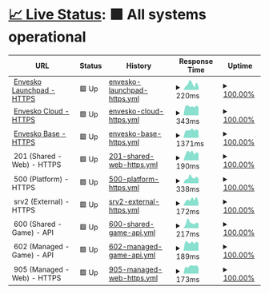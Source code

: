 # [📈 Live Status](https://status.envesko.com): <!--live status--> **🟩 All systems operational**

<!--start: status pages-->
<!-- This summary is generated by Upptime (https://github.com/upptime/upptime) -->
<!-- Do not edit this manually, your changes will be overwritten -->
<!-- prettier-ignore -->
| URL | Status | History | Response Time | Uptime |
| --- | ------ | ------- | ------------- | ------ |
| <img alt="" src="https://icons.duckduckgo.com/ip3/envesko.com.ico" height="13"> [Envesko Launchpad - HTTPS](https://envesko.com) | 🟩 Up | [envesko-launchpad-https.yml](https://github.com/envesko/status/commits/HEAD/history/envesko-launchpad-https.yml) | <details><summary><img alt="Response time graph" src="./graphs/envesko-launchpad-https/response-time-week.png" height="20"> 220ms</summary><br><a href="https://status.envesko.com/history/envesko-launchpad-https"><img alt="Response time 277" src="https://img.shields.io/endpoint?url=https%3A%2F%2Fraw.githubusercontent.com%2Fenvesko%2Fstatus%2FHEAD%2Fapi%2Fenvesko-launchpad-https%2Fresponse-time.json"></a><br><a href="https://status.envesko.com/history/envesko-launchpad-https"><img alt="24-hour response time 149" src="https://img.shields.io/endpoint?url=https%3A%2F%2Fraw.githubusercontent.com%2Fenvesko%2Fstatus%2FHEAD%2Fapi%2Fenvesko-launchpad-https%2Fresponse-time-day.json"></a><br><a href="https://status.envesko.com/history/envesko-launchpad-https"><img alt="7-day response time 220" src="https://img.shields.io/endpoint?url=https%3A%2F%2Fraw.githubusercontent.com%2Fenvesko%2Fstatus%2FHEAD%2Fapi%2Fenvesko-launchpad-https%2Fresponse-time-week.json"></a><br><a href="https://status.envesko.com/history/envesko-launchpad-https"><img alt="30-day response time 215" src="https://img.shields.io/endpoint?url=https%3A%2F%2Fraw.githubusercontent.com%2Fenvesko%2Fstatus%2FHEAD%2Fapi%2Fenvesko-launchpad-https%2Fresponse-time-month.json"></a><br><a href="https://status.envesko.com/history/envesko-launchpad-https"><img alt="1-year response time 277" src="https://img.shields.io/endpoint?url=https%3A%2F%2Fraw.githubusercontent.com%2Fenvesko%2Fstatus%2FHEAD%2Fapi%2Fenvesko-launchpad-https%2Fresponse-time-year.json"></a></details> | <details><summary><a href="https://status.envesko.com/history/envesko-launchpad-https">100.00%</a></summary><a href="https://status.envesko.com/history/envesko-launchpad-https"><img alt="All-time uptime 99.97%" src="https://img.shields.io/endpoint?url=https%3A%2F%2Fraw.githubusercontent.com%2Fenvesko%2Fstatus%2FHEAD%2Fapi%2Fenvesko-launchpad-https%2Fuptime.json"></a><br><a href="https://status.envesko.com/history/envesko-launchpad-https"><img alt="24-hour uptime 100.00%" src="https://img.shields.io/endpoint?url=https%3A%2F%2Fraw.githubusercontent.com%2Fenvesko%2Fstatus%2FHEAD%2Fapi%2Fenvesko-launchpad-https%2Fuptime-day.json"></a><br><a href="https://status.envesko.com/history/envesko-launchpad-https"><img alt="7-day uptime 100.00%" src="https://img.shields.io/endpoint?url=https%3A%2F%2Fraw.githubusercontent.com%2Fenvesko%2Fstatus%2FHEAD%2Fapi%2Fenvesko-launchpad-https%2Fuptime-week.json"></a><br><a href="https://status.envesko.com/history/envesko-launchpad-https"><img alt="30-day uptime 100.00%" src="https://img.shields.io/endpoint?url=https%3A%2F%2Fraw.githubusercontent.com%2Fenvesko%2Fstatus%2FHEAD%2Fapi%2Fenvesko-launchpad-https%2Fuptime-month.json"></a><br><a href="https://status.envesko.com/history/envesko-launchpad-https"><img alt="1-year uptime 99.97%" src="https://img.shields.io/endpoint?url=https%3A%2F%2Fraw.githubusercontent.com%2Fenvesko%2Fstatus%2FHEAD%2Fapi%2Fenvesko-launchpad-https%2Fuptime-year.json"></a></details>
| <img alt="" src="https://icons.duckduckgo.com/ip3/envesko.cloud.ico" height="13"> [Envesko Cloud - HTTPS](https://envesko.cloud) | 🟩 Up | [envesko-cloud-https.yml](https://github.com/envesko/status/commits/HEAD/history/envesko-cloud-https.yml) | <details><summary><img alt="Response time graph" src="./graphs/envesko-cloud-https/response-time-week.png" height="20"> 343ms</summary><br><a href="https://status.envesko.com/history/envesko-cloud-https"><img alt="Response time 373" src="https://img.shields.io/endpoint?url=https%3A%2F%2Fraw.githubusercontent.com%2Fenvesko%2Fstatus%2FHEAD%2Fapi%2Fenvesko-cloud-https%2Fresponse-time.json"></a><br><a href="https://status.envesko.com/history/envesko-cloud-https"><img alt="24-hour response time 305" src="https://img.shields.io/endpoint?url=https%3A%2F%2Fraw.githubusercontent.com%2Fenvesko%2Fstatus%2FHEAD%2Fapi%2Fenvesko-cloud-https%2Fresponse-time-day.json"></a><br><a href="https://status.envesko.com/history/envesko-cloud-https"><img alt="7-day response time 343" src="https://img.shields.io/endpoint?url=https%3A%2F%2Fraw.githubusercontent.com%2Fenvesko%2Fstatus%2FHEAD%2Fapi%2Fenvesko-cloud-https%2Fresponse-time-week.json"></a><br><a href="https://status.envesko.com/history/envesko-cloud-https"><img alt="30-day response time 353" src="https://img.shields.io/endpoint?url=https%3A%2F%2Fraw.githubusercontent.com%2Fenvesko%2Fstatus%2FHEAD%2Fapi%2Fenvesko-cloud-https%2Fresponse-time-month.json"></a><br><a href="https://status.envesko.com/history/envesko-cloud-https"><img alt="1-year response time 373" src="https://img.shields.io/endpoint?url=https%3A%2F%2Fraw.githubusercontent.com%2Fenvesko%2Fstatus%2FHEAD%2Fapi%2Fenvesko-cloud-https%2Fresponse-time-year.json"></a></details> | <details><summary><a href="https://status.envesko.com/history/envesko-cloud-https">100.00%</a></summary><a href="https://status.envesko.com/history/envesko-cloud-https"><img alt="All-time uptime 99.99%" src="https://img.shields.io/endpoint?url=https%3A%2F%2Fraw.githubusercontent.com%2Fenvesko%2Fstatus%2FHEAD%2Fapi%2Fenvesko-cloud-https%2Fuptime.json"></a><br><a href="https://status.envesko.com/history/envesko-cloud-https"><img alt="24-hour uptime 100.00%" src="https://img.shields.io/endpoint?url=https%3A%2F%2Fraw.githubusercontent.com%2Fenvesko%2Fstatus%2FHEAD%2Fapi%2Fenvesko-cloud-https%2Fuptime-day.json"></a><br><a href="https://status.envesko.com/history/envesko-cloud-https"><img alt="7-day uptime 100.00%" src="https://img.shields.io/endpoint?url=https%3A%2F%2Fraw.githubusercontent.com%2Fenvesko%2Fstatus%2FHEAD%2Fapi%2Fenvesko-cloud-https%2Fuptime-week.json"></a><br><a href="https://status.envesko.com/history/envesko-cloud-https"><img alt="30-day uptime 100.00%" src="https://img.shields.io/endpoint?url=https%3A%2F%2Fraw.githubusercontent.com%2Fenvesko%2Fstatus%2FHEAD%2Fapi%2Fenvesko-cloud-https%2Fuptime-month.json"></a><br><a href="https://status.envesko.com/history/envesko-cloud-https"><img alt="1-year uptime 99.99%" src="https://img.shields.io/endpoint?url=https%3A%2F%2Fraw.githubusercontent.com%2Fenvesko%2Fstatus%2FHEAD%2Fapi%2Fenvesko-cloud-https%2Fuptime-year.json"></a></details>
| <img alt="" src="https://icons.duckduckgo.com/ip3/base.envesko.com.ico" height="13"> [Envesko Base - HTTPS](https://base.envesko.com) | 🟩 Up | [envesko-base-https.yml](https://github.com/envesko/status/commits/HEAD/history/envesko-base-https.yml) | <details><summary><img alt="Response time graph" src="./graphs/envesko-base-https/response-time-week.png" height="20"> 1371ms</summary><br><a href="https://status.envesko.com/history/envesko-base-https"><img alt="Response time 1660" src="https://img.shields.io/endpoint?url=https%3A%2F%2Fraw.githubusercontent.com%2Fenvesko%2Fstatus%2FHEAD%2Fapi%2Fenvesko-base-https%2Fresponse-time.json"></a><br><a href="https://status.envesko.com/history/envesko-base-https"><img alt="24-hour response time 1379" src="https://img.shields.io/endpoint?url=https%3A%2F%2Fraw.githubusercontent.com%2Fenvesko%2Fstatus%2FHEAD%2Fapi%2Fenvesko-base-https%2Fresponse-time-day.json"></a><br><a href="https://status.envesko.com/history/envesko-base-https"><img alt="7-day response time 1371" src="https://img.shields.io/endpoint?url=https%3A%2F%2Fraw.githubusercontent.com%2Fenvesko%2Fstatus%2FHEAD%2Fapi%2Fenvesko-base-https%2Fresponse-time-week.json"></a><br><a href="https://status.envesko.com/history/envesko-base-https"><img alt="30-day response time 1519" src="https://img.shields.io/endpoint?url=https%3A%2F%2Fraw.githubusercontent.com%2Fenvesko%2Fstatus%2FHEAD%2Fapi%2Fenvesko-base-https%2Fresponse-time-month.json"></a><br><a href="https://status.envesko.com/history/envesko-base-https"><img alt="1-year response time 1660" src="https://img.shields.io/endpoint?url=https%3A%2F%2Fraw.githubusercontent.com%2Fenvesko%2Fstatus%2FHEAD%2Fapi%2Fenvesko-base-https%2Fresponse-time-year.json"></a></details> | <details><summary><a href="https://status.envesko.com/history/envesko-base-https">100.00%</a></summary><a href="https://status.envesko.com/history/envesko-base-https"><img alt="All-time uptime 99.98%" src="https://img.shields.io/endpoint?url=https%3A%2F%2Fraw.githubusercontent.com%2Fenvesko%2Fstatus%2FHEAD%2Fapi%2Fenvesko-base-https%2Fuptime.json"></a><br><a href="https://status.envesko.com/history/envesko-base-https"><img alt="24-hour uptime 100.00%" src="https://img.shields.io/endpoint?url=https%3A%2F%2Fraw.githubusercontent.com%2Fenvesko%2Fstatus%2FHEAD%2Fapi%2Fenvesko-base-https%2Fuptime-day.json"></a><br><a href="https://status.envesko.com/history/envesko-base-https"><img alt="7-day uptime 100.00%" src="https://img.shields.io/endpoint?url=https%3A%2F%2Fraw.githubusercontent.com%2Fenvesko%2Fstatus%2FHEAD%2Fapi%2Fenvesko-base-https%2Fuptime-week.json"></a><br><a href="https://status.envesko.com/history/envesko-base-https"><img alt="30-day uptime 100.00%" src="https://img.shields.io/endpoint?url=https%3A%2F%2Fraw.githubusercontent.com%2Fenvesko%2Fstatus%2FHEAD%2Fapi%2Fenvesko-base-https%2Fuptime-month.json"></a><br><a href="https://status.envesko.com/history/envesko-base-https"><img alt="1-year uptime 99.98%" src="https://img.shields.io/endpoint?url=https%3A%2F%2Fraw.githubusercontent.com%2Fenvesko%2Fstatus%2FHEAD%2Fapi%2Fenvesko-base-https%2Fuptime-year.json"></a></details>
| <img alt="" src="https://icons.duckduckgo.com/ip3/null.ico" height="13"> 201 (Shared - Web) - HTTPS | 🟩 Up | [201-shared-web-https.yml](https://github.com/envesko/status/commits/HEAD/history/201-shared-web-https.yml) | <details><summary><img alt="Response time graph" src="./graphs/201-shared-web-https/response-time-week.png" height="20"> 190ms</summary><br><a href="https://status.envesko.com/history/201-shared-web-https"><img alt="Response time 249" src="https://img.shields.io/endpoint?url=https%3A%2F%2Fraw.githubusercontent.com%2Fenvesko%2Fstatus%2FHEAD%2Fapi%2F201-shared-web-https%2Fresponse-time.json"></a><br><a href="https://status.envesko.com/history/201-shared-web-https"><img alt="24-hour response time 152" src="https://img.shields.io/endpoint?url=https%3A%2F%2Fraw.githubusercontent.com%2Fenvesko%2Fstatus%2FHEAD%2Fapi%2F201-shared-web-https%2Fresponse-time-day.json"></a><br><a href="https://status.envesko.com/history/201-shared-web-https"><img alt="7-day response time 190" src="https://img.shields.io/endpoint?url=https%3A%2F%2Fraw.githubusercontent.com%2Fenvesko%2Fstatus%2FHEAD%2Fapi%2F201-shared-web-https%2Fresponse-time-week.json"></a><br><a href="https://status.envesko.com/history/201-shared-web-https"><img alt="30-day response time 213" src="https://img.shields.io/endpoint?url=https%3A%2F%2Fraw.githubusercontent.com%2Fenvesko%2Fstatus%2FHEAD%2Fapi%2F201-shared-web-https%2Fresponse-time-month.json"></a><br><a href="https://status.envesko.com/history/201-shared-web-https"><img alt="1-year response time 249" src="https://img.shields.io/endpoint?url=https%3A%2F%2Fraw.githubusercontent.com%2Fenvesko%2Fstatus%2FHEAD%2Fapi%2F201-shared-web-https%2Fresponse-time-year.json"></a></details> | <details><summary><a href="https://status.envesko.com/history/201-shared-web-https">100.00%</a></summary><a href="https://status.envesko.com/history/201-shared-web-https"><img alt="All-time uptime 99.99%" src="https://img.shields.io/endpoint?url=https%3A%2F%2Fraw.githubusercontent.com%2Fenvesko%2Fstatus%2FHEAD%2Fapi%2F201-shared-web-https%2Fuptime.json"></a><br><a href="https://status.envesko.com/history/201-shared-web-https"><img alt="24-hour uptime 100.00%" src="https://img.shields.io/endpoint?url=https%3A%2F%2Fraw.githubusercontent.com%2Fenvesko%2Fstatus%2FHEAD%2Fapi%2F201-shared-web-https%2Fuptime-day.json"></a><br><a href="https://status.envesko.com/history/201-shared-web-https"><img alt="7-day uptime 100.00%" src="https://img.shields.io/endpoint?url=https%3A%2F%2Fraw.githubusercontent.com%2Fenvesko%2Fstatus%2FHEAD%2Fapi%2F201-shared-web-https%2Fuptime-week.json"></a><br><a href="https://status.envesko.com/history/201-shared-web-https"><img alt="30-day uptime 100.00%" src="https://img.shields.io/endpoint?url=https%3A%2F%2Fraw.githubusercontent.com%2Fenvesko%2Fstatus%2FHEAD%2Fapi%2F201-shared-web-https%2Fuptime-month.json"></a><br><a href="https://status.envesko.com/history/201-shared-web-https"><img alt="1-year uptime 99.99%" src="https://img.shields.io/endpoint?url=https%3A%2F%2Fraw.githubusercontent.com%2Fenvesko%2Fstatus%2FHEAD%2Fapi%2F201-shared-web-https%2Fuptime-year.json"></a></details>
| <img alt="" src="https://icons.duckduckgo.com/ip3/null.ico" height="13"> 500 (Platform) - HTTPS | 🟩 Up | [500-platform-https.yml](https://github.com/envesko/status/commits/HEAD/history/500-platform-https.yml) | <details><summary><img alt="Response time graph" src="./graphs/500-platform-https/response-time-week.png" height="20"> 338ms</summary><br><a href="https://status.envesko.com/history/500-platform-https"><img alt="Response time 381" src="https://img.shields.io/endpoint?url=https%3A%2F%2Fraw.githubusercontent.com%2Fenvesko%2Fstatus%2FHEAD%2Fapi%2F500-platform-https%2Fresponse-time.json"></a><br><a href="https://status.envesko.com/history/500-platform-https"><img alt="24-hour response time 333" src="https://img.shields.io/endpoint?url=https%3A%2F%2Fraw.githubusercontent.com%2Fenvesko%2Fstatus%2FHEAD%2Fapi%2F500-platform-https%2Fresponse-time-day.json"></a><br><a href="https://status.envesko.com/history/500-platform-https"><img alt="7-day response time 338" src="https://img.shields.io/endpoint?url=https%3A%2F%2Fraw.githubusercontent.com%2Fenvesko%2Fstatus%2FHEAD%2Fapi%2F500-platform-https%2Fresponse-time-week.json"></a><br><a href="https://status.envesko.com/history/500-platform-https"><img alt="30-day response time 336" src="https://img.shields.io/endpoint?url=https%3A%2F%2Fraw.githubusercontent.com%2Fenvesko%2Fstatus%2FHEAD%2Fapi%2F500-platform-https%2Fresponse-time-month.json"></a><br><a href="https://status.envesko.com/history/500-platform-https"><img alt="1-year response time 381" src="https://img.shields.io/endpoint?url=https%3A%2F%2Fraw.githubusercontent.com%2Fenvesko%2Fstatus%2FHEAD%2Fapi%2F500-platform-https%2Fresponse-time-year.json"></a></details> | <details><summary><a href="https://status.envesko.com/history/500-platform-https">100.00%</a></summary><a href="https://status.envesko.com/history/500-platform-https"><img alt="All-time uptime 99.96%" src="https://img.shields.io/endpoint?url=https%3A%2F%2Fraw.githubusercontent.com%2Fenvesko%2Fstatus%2FHEAD%2Fapi%2F500-platform-https%2Fuptime.json"></a><br><a href="https://status.envesko.com/history/500-platform-https"><img alt="24-hour uptime 100.00%" src="https://img.shields.io/endpoint?url=https%3A%2F%2Fraw.githubusercontent.com%2Fenvesko%2Fstatus%2FHEAD%2Fapi%2F500-platform-https%2Fuptime-day.json"></a><br><a href="https://status.envesko.com/history/500-platform-https"><img alt="7-day uptime 100.00%" src="https://img.shields.io/endpoint?url=https%3A%2F%2Fraw.githubusercontent.com%2Fenvesko%2Fstatus%2FHEAD%2Fapi%2F500-platform-https%2Fuptime-week.json"></a><br><a href="https://status.envesko.com/history/500-platform-https"><img alt="30-day uptime 100.00%" src="https://img.shields.io/endpoint?url=https%3A%2F%2Fraw.githubusercontent.com%2Fenvesko%2Fstatus%2FHEAD%2Fapi%2F500-platform-https%2Fuptime-month.json"></a><br><a href="https://status.envesko.com/history/500-platform-https"><img alt="1-year uptime 99.96%" src="https://img.shields.io/endpoint?url=https%3A%2F%2Fraw.githubusercontent.com%2Fenvesko%2Fstatus%2FHEAD%2Fapi%2F500-platform-https%2Fuptime-year.json"></a></details>
| <img alt="" src="https://icons.duckduckgo.com/ip3/null.ico" height="13"> srv2 (External) - HTTPS | 🟩 Up | [srv2-external-https.yml](https://github.com/envesko/status/commits/HEAD/history/srv2-external-https.yml) | <details><summary><img alt="Response time graph" src="./graphs/srv2-external-https/response-time-week.png" height="20"> 172ms</summary><br><a href="https://status.envesko.com/history/srv2-external-https"><img alt="Response time 244" src="https://img.shields.io/endpoint?url=https%3A%2F%2Fraw.githubusercontent.com%2Fenvesko%2Fstatus%2FHEAD%2Fapi%2Fsrv2-external-https%2Fresponse-time.json"></a><br><a href="https://status.envesko.com/history/srv2-external-https"><img alt="24-hour response time 123" src="https://img.shields.io/endpoint?url=https%3A%2F%2Fraw.githubusercontent.com%2Fenvesko%2Fstatus%2FHEAD%2Fapi%2Fsrv2-external-https%2Fresponse-time-day.json"></a><br><a href="https://status.envesko.com/history/srv2-external-https"><img alt="7-day response time 172" src="https://img.shields.io/endpoint?url=https%3A%2F%2Fraw.githubusercontent.com%2Fenvesko%2Fstatus%2FHEAD%2Fapi%2Fsrv2-external-https%2Fresponse-time-week.json"></a><br><a href="https://status.envesko.com/history/srv2-external-https"><img alt="30-day response time 203" src="https://img.shields.io/endpoint?url=https%3A%2F%2Fraw.githubusercontent.com%2Fenvesko%2Fstatus%2FHEAD%2Fapi%2Fsrv2-external-https%2Fresponse-time-month.json"></a><br><a href="https://status.envesko.com/history/srv2-external-https"><img alt="1-year response time 244" src="https://img.shields.io/endpoint?url=https%3A%2F%2Fraw.githubusercontent.com%2Fenvesko%2Fstatus%2FHEAD%2Fapi%2Fsrv2-external-https%2Fresponse-time-year.json"></a></details> | <details><summary><a href="https://status.envesko.com/history/srv2-external-https">100.00%</a></summary><a href="https://status.envesko.com/history/srv2-external-https"><img alt="All-time uptime 99.97%" src="https://img.shields.io/endpoint?url=https%3A%2F%2Fraw.githubusercontent.com%2Fenvesko%2Fstatus%2FHEAD%2Fapi%2Fsrv2-external-https%2Fuptime.json"></a><br><a href="https://status.envesko.com/history/srv2-external-https"><img alt="24-hour uptime 100.00%" src="https://img.shields.io/endpoint?url=https%3A%2F%2Fraw.githubusercontent.com%2Fenvesko%2Fstatus%2FHEAD%2Fapi%2Fsrv2-external-https%2Fuptime-day.json"></a><br><a href="https://status.envesko.com/history/srv2-external-https"><img alt="7-day uptime 100.00%" src="https://img.shields.io/endpoint?url=https%3A%2F%2Fraw.githubusercontent.com%2Fenvesko%2Fstatus%2FHEAD%2Fapi%2Fsrv2-external-https%2Fuptime-week.json"></a><br><a href="https://status.envesko.com/history/srv2-external-https"><img alt="30-day uptime 100.00%" src="https://img.shields.io/endpoint?url=https%3A%2F%2Fraw.githubusercontent.com%2Fenvesko%2Fstatus%2FHEAD%2Fapi%2Fsrv2-external-https%2Fuptime-month.json"></a><br><a href="https://status.envesko.com/history/srv2-external-https"><img alt="1-year uptime 99.97%" src="https://img.shields.io/endpoint?url=https%3A%2F%2Fraw.githubusercontent.com%2Fenvesko%2Fstatus%2FHEAD%2Fapi%2Fsrv2-external-https%2Fuptime-year.json"></a></details>
| <img alt="" src="https://icons.duckduckgo.com/ip3/null.ico" height="13"> 600 (Shared - Game) - API | 🟩 Up | [600-shared-game-api.yml](https://github.com/envesko/status/commits/HEAD/history/600-shared-game-api.yml) | <details><summary><img alt="Response time graph" src="./graphs/600-shared-game-api/response-time-week.png" height="20"> 217ms</summary><br><a href="https://status.envesko.com/history/600-shared-game-api"><img alt="Response time 237" src="https://img.shields.io/endpoint?url=https%3A%2F%2Fraw.githubusercontent.com%2Fenvesko%2Fstatus%2FHEAD%2Fapi%2F600-shared-game-api%2Fresponse-time.json"></a><br><a href="https://status.envesko.com/history/600-shared-game-api"><img alt="24-hour response time 161" src="https://img.shields.io/endpoint?url=https%3A%2F%2Fraw.githubusercontent.com%2Fenvesko%2Fstatus%2FHEAD%2Fapi%2F600-shared-game-api%2Fresponse-time-day.json"></a><br><a href="https://status.envesko.com/history/600-shared-game-api"><img alt="7-day response time 217" src="https://img.shields.io/endpoint?url=https%3A%2F%2Fraw.githubusercontent.com%2Fenvesko%2Fstatus%2FHEAD%2Fapi%2F600-shared-game-api%2Fresponse-time-week.json"></a><br><a href="https://status.envesko.com/history/600-shared-game-api"><img alt="30-day response time 210" src="https://img.shields.io/endpoint?url=https%3A%2F%2Fraw.githubusercontent.com%2Fenvesko%2Fstatus%2FHEAD%2Fapi%2F600-shared-game-api%2Fresponse-time-month.json"></a><br><a href="https://status.envesko.com/history/600-shared-game-api"><img alt="1-year response time 237" src="https://img.shields.io/endpoint?url=https%3A%2F%2Fraw.githubusercontent.com%2Fenvesko%2Fstatus%2FHEAD%2Fapi%2F600-shared-game-api%2Fresponse-time-year.json"></a></details> | <details><summary><a href="https://status.envesko.com/history/600-shared-game-api">100.00%</a></summary><a href="https://status.envesko.com/history/600-shared-game-api"><img alt="All-time uptime 99.96%" src="https://img.shields.io/endpoint?url=https%3A%2F%2Fraw.githubusercontent.com%2Fenvesko%2Fstatus%2FHEAD%2Fapi%2F600-shared-game-api%2Fuptime.json"></a><br><a href="https://status.envesko.com/history/600-shared-game-api"><img alt="24-hour uptime 100.00%" src="https://img.shields.io/endpoint?url=https%3A%2F%2Fraw.githubusercontent.com%2Fenvesko%2Fstatus%2FHEAD%2Fapi%2F600-shared-game-api%2Fuptime-day.json"></a><br><a href="https://status.envesko.com/history/600-shared-game-api"><img alt="7-day uptime 100.00%" src="https://img.shields.io/endpoint?url=https%3A%2F%2Fraw.githubusercontent.com%2Fenvesko%2Fstatus%2FHEAD%2Fapi%2F600-shared-game-api%2Fuptime-week.json"></a><br><a href="https://status.envesko.com/history/600-shared-game-api"><img alt="30-day uptime 100.00%" src="https://img.shields.io/endpoint?url=https%3A%2F%2Fraw.githubusercontent.com%2Fenvesko%2Fstatus%2FHEAD%2Fapi%2F600-shared-game-api%2Fuptime-month.json"></a><br><a href="https://status.envesko.com/history/600-shared-game-api"><img alt="1-year uptime 99.96%" src="https://img.shields.io/endpoint?url=https%3A%2F%2Fraw.githubusercontent.com%2Fenvesko%2Fstatus%2FHEAD%2Fapi%2F600-shared-game-api%2Fuptime-year.json"></a></details>
| <img alt="" src="https://icons.duckduckgo.com/ip3/null.ico" height="13"> 602 (Managed - Game) - API | 🟩 Up | [602-managed-game-api.yml](https://github.com/envesko/status/commits/HEAD/history/602-managed-game-api.yml) | <details><summary><img alt="Response time graph" src="./graphs/602-managed-game-api/response-time-week.png" height="20"> 189ms</summary><br><a href="https://status.envesko.com/history/602-managed-game-api"><img alt="Response time 232" src="https://img.shields.io/endpoint?url=https%3A%2F%2Fraw.githubusercontent.com%2Fenvesko%2Fstatus%2FHEAD%2Fapi%2F602-managed-game-api%2Fresponse-time.json"></a><br><a href="https://status.envesko.com/history/602-managed-game-api"><img alt="24-hour response time 139" src="https://img.shields.io/endpoint?url=https%3A%2F%2Fraw.githubusercontent.com%2Fenvesko%2Fstatus%2FHEAD%2Fapi%2F602-managed-game-api%2Fresponse-time-day.json"></a><br><a href="https://status.envesko.com/history/602-managed-game-api"><img alt="7-day response time 189" src="https://img.shields.io/endpoint?url=https%3A%2F%2Fraw.githubusercontent.com%2Fenvesko%2Fstatus%2FHEAD%2Fapi%2F602-managed-game-api%2Fresponse-time-week.json"></a><br><a href="https://status.envesko.com/history/602-managed-game-api"><img alt="30-day response time 197" src="https://img.shields.io/endpoint?url=https%3A%2F%2Fraw.githubusercontent.com%2Fenvesko%2Fstatus%2FHEAD%2Fapi%2F602-managed-game-api%2Fresponse-time-month.json"></a><br><a href="https://status.envesko.com/history/602-managed-game-api"><img alt="1-year response time 232" src="https://img.shields.io/endpoint?url=https%3A%2F%2Fraw.githubusercontent.com%2Fenvesko%2Fstatus%2FHEAD%2Fapi%2F602-managed-game-api%2Fresponse-time-year.json"></a></details> | <details><summary><a href="https://status.envesko.com/history/602-managed-game-api">100.00%</a></summary><a href="https://status.envesko.com/history/602-managed-game-api"><img alt="All-time uptime 99.96%" src="https://img.shields.io/endpoint?url=https%3A%2F%2Fraw.githubusercontent.com%2Fenvesko%2Fstatus%2FHEAD%2Fapi%2F602-managed-game-api%2Fuptime.json"></a><br><a href="https://status.envesko.com/history/602-managed-game-api"><img alt="24-hour uptime 100.00%" src="https://img.shields.io/endpoint?url=https%3A%2F%2Fraw.githubusercontent.com%2Fenvesko%2Fstatus%2FHEAD%2Fapi%2F602-managed-game-api%2Fuptime-day.json"></a><br><a href="https://status.envesko.com/history/602-managed-game-api"><img alt="7-day uptime 100.00%" src="https://img.shields.io/endpoint?url=https%3A%2F%2Fraw.githubusercontent.com%2Fenvesko%2Fstatus%2FHEAD%2Fapi%2F602-managed-game-api%2Fuptime-week.json"></a><br><a href="https://status.envesko.com/history/602-managed-game-api"><img alt="30-day uptime 100.00%" src="https://img.shields.io/endpoint?url=https%3A%2F%2Fraw.githubusercontent.com%2Fenvesko%2Fstatus%2FHEAD%2Fapi%2F602-managed-game-api%2Fuptime-month.json"></a><br><a href="https://status.envesko.com/history/602-managed-game-api"><img alt="1-year uptime 99.96%" src="https://img.shields.io/endpoint?url=https%3A%2F%2Fraw.githubusercontent.com%2Fenvesko%2Fstatus%2FHEAD%2Fapi%2F602-managed-game-api%2Fuptime-year.json"></a></details>
| <img alt="" src="https://icons.duckduckgo.com/ip3/null.ico" height="13"> 905 (Managed - Web) - HTTPS | 🟩 Up | [905-managed-web-https.yml](https://github.com/envesko/status/commits/HEAD/history/905-managed-web-https.yml) | <details><summary><img alt="Response time graph" src="./graphs/905-managed-web-https/response-time-week.png" height="20"> 173ms</summary><br><a href="https://status.envesko.com/history/905-managed-web-https"><img alt="Response time 326" src="https://img.shields.io/endpoint?url=https%3A%2F%2Fraw.githubusercontent.com%2Fenvesko%2Fstatus%2FHEAD%2Fapi%2F905-managed-web-https%2Fresponse-time.json"></a><br><a href="https://status.envesko.com/history/905-managed-web-https"><img alt="24-hour response time 127" src="https://img.shields.io/endpoint?url=https%3A%2F%2Fraw.githubusercontent.com%2Fenvesko%2Fstatus%2FHEAD%2Fapi%2F905-managed-web-https%2Fresponse-time-day.json"></a><br><a href="https://status.envesko.com/history/905-managed-web-https"><img alt="7-day response time 173" src="https://img.shields.io/endpoint?url=https%3A%2F%2Fraw.githubusercontent.com%2Fenvesko%2Fstatus%2FHEAD%2Fapi%2F905-managed-web-https%2Fresponse-time-week.json"></a><br><a href="https://status.envesko.com/history/905-managed-web-https"><img alt="30-day response time 390" src="https://img.shields.io/endpoint?url=https%3A%2F%2Fraw.githubusercontent.com%2Fenvesko%2Fstatus%2FHEAD%2Fapi%2F905-managed-web-https%2Fresponse-time-month.json"></a><br><a href="https://status.envesko.com/history/905-managed-web-https"><img alt="1-year response time 326" src="https://img.shields.io/endpoint?url=https%3A%2F%2Fraw.githubusercontent.com%2Fenvesko%2Fstatus%2FHEAD%2Fapi%2F905-managed-web-https%2Fresponse-time-year.json"></a></details> | <details><summary><a href="https://status.envesko.com/history/905-managed-web-https">100.00%</a></summary><a href="https://status.envesko.com/history/905-managed-web-https"><img alt="All-time uptime 99.66%" src="https://img.shields.io/endpoint?url=https%3A%2F%2Fraw.githubusercontent.com%2Fenvesko%2Fstatus%2FHEAD%2Fapi%2F905-managed-web-https%2Fuptime.json"></a><br><a href="https://status.envesko.com/history/905-managed-web-https"><img alt="24-hour uptime 100.00%" src="https://img.shields.io/endpoint?url=https%3A%2F%2Fraw.githubusercontent.com%2Fenvesko%2Fstatus%2FHEAD%2Fapi%2F905-managed-web-https%2Fuptime-day.json"></a><br><a href="https://status.envesko.com/history/905-managed-web-https"><img alt="7-day uptime 100.00%" src="https://img.shields.io/endpoint?url=https%3A%2F%2Fraw.githubusercontent.com%2Fenvesko%2Fstatus%2FHEAD%2Fapi%2F905-managed-web-https%2Fuptime-week.json"></a><br><a href="https://status.envesko.com/history/905-managed-web-https"><img alt="30-day uptime 100.00%" src="https://img.shields.io/endpoint?url=https%3A%2F%2Fraw.githubusercontent.com%2Fenvesko%2Fstatus%2FHEAD%2Fapi%2F905-managed-web-https%2Fuptime-month.json"></a><br><a href="https://status.envesko.com/history/905-managed-web-https"><img alt="1-year uptime 99.66%" src="https://img.shields.io/endpoint?url=https%3A%2F%2Fraw.githubusercontent.com%2Fenvesko%2Fstatus%2FHEAD%2Fapi%2F905-managed-web-https%2Fuptime-year.json"></a></details>

<!--end: status pages-->

